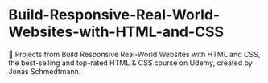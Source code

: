 # Build-Responsive-Real-World-Websites-with-HTML-and-CSS
📌 Projects from Build Responsive Real-World Websites with HTML and CSS, the best-selling and top-rated HTML &amp; CSS course on Udemy, created by Jonas Schmedtmann.
